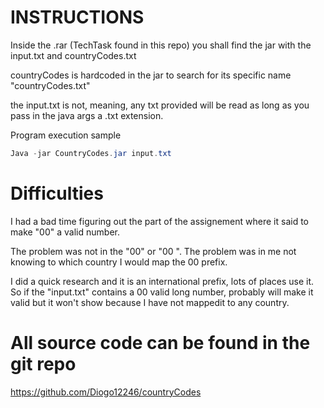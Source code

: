 # INSTRUCTIONS

Inside the .rar (TechTask found in this repo) you shall find the jar with the input.txt and countryCodes.txt

countryCodes is hardcoded in the jar to search for its specific name "countryCodes.txt"

the input.txt is not, meaning, any txt provided will be read as long as you pass in the java args a .txt extension.

Program execution sample

```java
Java -jar CountryCodes.jar input.txt
```

# Difficulties

I had a bad time figuring out the part of the assignement where it said to make "00" 
a valid number.

The problem was not in the "00" or "00 ". The problem was in me not
knowing to which country I would map the 00 prefix.

I did a quick research and it is an international prefix, lots of places use it. So if the "input.txt" contains a 00 valid long number, probably will make it valid but it won't show because I have not mappedit to any country.

# All source code can be found in the git repo

https://github.com/Diogo12246/countryCodes
